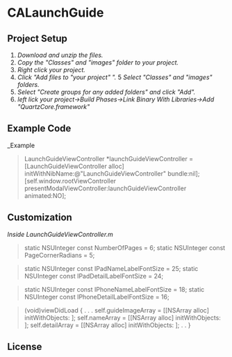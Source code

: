 # CALaunchGuide

## Project Setup

1. _Download and unzip the files._
2. _Copy the "Classes" and "images" folder to your project._
3. _Right click your project._
4. _Click "Add files to "your project" "._
5 _Select "Classes" and "images" folders._
6. _Select "Create groups for any added folders" and click "Add"._
7. _left lick your project->Build Phases->Link Binary With Libraries->Add "QuartzCore.framework"_


## Example Code

_Example

> LaunchGuideViewController *launchGuideViewController = [LaunchGuideViewController alloc] initWithNibName:@"LaunchGuideViewController" bundle:nil];
> [self.window.rootViewController presentModalViewController:launchGuideViewController animated:NO];

## Customization

_Inside LaunchGuideViewController.m_

> static NSUInteger const NumberOfPages = 6;
> static NSUInteger const PageCornerRadians = 5;

> static NSUInteger const IPadNameLabelFontSize = 25;
> static NSUInteger const IPadDetailLabelFontSize = 24;

> static NSUInteger const IPhoneNameLabelFontSize = 18;
> static NSUInteger const IPhoneDetailLabelFontSize = 16;

> (void)viewDidLoad
> {		.
> 		.
> 		.
> 	self.guideImageArray = [[NSArray alloc] initWithObjects: ];
> 	self.nameArray = [[NSArray alloc] initWithObjects: ];
> 	self.detailArray = [[NSArray alloc] initWithObjects: ];
> 		.
> 		.
> }

## License


